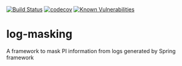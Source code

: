 [![Build Status](https://travis-ci.com/rbutti/log-masking.svg?branch=master)](https://travis-ci.com/rbutti/log-masking)   [![codecov](https://codecov.io/gh/rbutti/log-masking/branch/master/graph/badge.svg)](https://codecov.io/gh/rbutti/log-masking)    [![Known Vulnerabilities](https://snyk.io/test/github/rbutti/log-masking/badge.svg)](https://snyk.io/test/github/rbutti/log-masking)
# log-masking
A framework to mask PI information from logs generated by Spring framework
